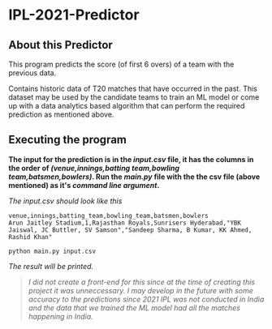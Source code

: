 # IPL-2021-Predictor

## About this Predictor 

This program predicts the score (of first 6 overs) of a team with the previous data.

Contains historic data of T20 matches that have occurred in the past. This dataset may be used by the candidate teams to train an ML model or come up with a data analytics based algorithm that can perform the required prediction as mentioned above.

## Executing the program

**The input for the prediction is in the _input.csv_ file, it has the columns in the order of _(venue,innings,batting team,bowling team,batsmen,bowlers)_. Run the _main.py_ file with the the csv file (above mentioned) as it's _command line argument_.**

*The input.csv should look like this*
```
venue,innings,batting_team,bowling_team,batsmen,bowlers
Arun Jaitley Stadium,1,Rajasthan Royals,Sunrisers Hyderabad,"YBK Jaiswal, JC Buttler, SV Samson","Sandeep Sharma, B Kumar, KK Ahmed, Rashid Khan"

```

```
python main.py input.csv
```

*The result will be printed.*


> *I did not create a front-end for this since at the time of creating this project it was unneccessary. I may develop in the future with some accuracy to the predictions since 2021 IPL was not conducted in India and the data that we trained the ML model had all the matches happening in India.*
